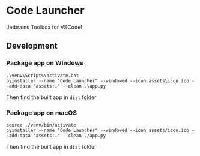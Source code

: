 # Code Launcher
Jetbrains Toolbox for VSCode!

## Development

### Package app on Windows
```
.\venv\Scripts\activate.bat
pyinstaller --name "Code Launcher" --windowed --icon assets\icon.ico --add-data "assets:." --clean .\app.py
```

Then find the built app in `dist` folder

### Package app on macOS
```
source ./venv/bin/activate
pyinstaller --name "Code Launcher" --windowed --icon assets/icon.ico --add-data "assets:." --clean ./app.py
```

Then find the built app in `dist` folder